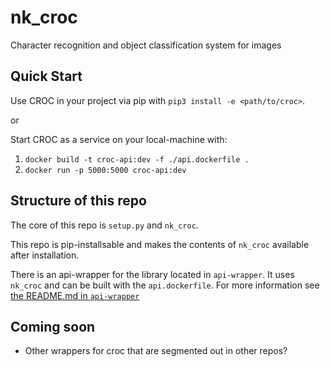 # nk_croc
Character recognition and object classification system for images

## Quick Start

Use CROC in your project via pip with `pip3 install -e <path/to/croc>`.

or

Start CROC as a service on your local-machine with:

1) `docker build -t croc-api:dev -f ./api.dockerfile .`
2) `docker run -p 5000:5000 croc-api:dev`

## Structure of this repo

The core of this repo is `setup.py` and `nk_croc`. 

This repo is pip-installsable and makes the contents of `nk_croc` available after installation.

There is an api-wrapper for the library located in `api-wrapper`. It uses `nk_croc` and can be built with the `api.dockerfile`. For more information see [the README.md in `api-wrapper`](./api-wrapper/README.md)

## Coming soon

- Other wrappers for croc that are segmented out in other repos?
